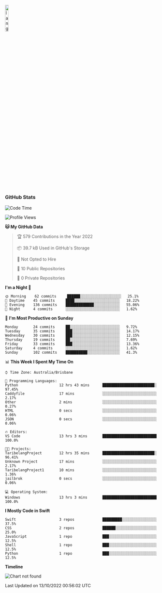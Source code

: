 <p align="left"><img width=15%" src="https://github.com/alansmathew/alansmathew/raw/master/lang.gif" alt="lang image here" /></p>

# <h3 align="left">GitHub Stats</h3>

<!--START_SECTION:waka-->
![Code Time](http://img.shields.io/badge/Code%20Time-71%20hrs%207%20mins-blue)

![Profile Views](http://img.shields.io/badge/Profile%20Views-0-blue)

**🐱 My GitHub Data** 

> 🏆 579 Contributions in the Year 2022
 > 
> 📦 39.7 kB Used in GitHub's Storage 
 > 
> 🚫 Not Opted to Hire
 > 
> 📜 10 Public Repositories 
 > 
> 🔑 0 Private Repositories  
 > 
**I'm a Night 🦉** 

```text
🌞 Morning    62 commits     ██████░░░░░░░░░░░░░░░░░░░   25.1% 
🌆 Daytime    45 commits     ████░░░░░░░░░░░░░░░░░░░░░   18.22% 
🌃 Evening    136 commits    █████████████░░░░░░░░░░░░   55.06% 
🌙 Night      4 commits      ░░░░░░░░░░░░░░░░░░░░░░░░░   1.62%

```
📅 **I'm Most Productive on Sunday** 

```text
Monday       24 commits     ██░░░░░░░░░░░░░░░░░░░░░░░   9.72% 
Tuesday      35 commits     ███░░░░░░░░░░░░░░░░░░░░░░   14.17% 
Wednesday    30 commits     ███░░░░░░░░░░░░░░░░░░░░░░   12.15% 
Thursday     19 commits     ██░░░░░░░░░░░░░░░░░░░░░░░   7.69% 
Friday       33 commits     ███░░░░░░░░░░░░░░░░░░░░░░   13.36% 
Saturday     4 commits      ░░░░░░░░░░░░░░░░░░░░░░░░░   1.62% 
Sunday       102 commits    ██████████░░░░░░░░░░░░░░░   41.3%

```


📊 **This Week I Spent My Time On** 

```text
⌚︎ Time Zone: Australia/Brisbane

💬 Programming Languages: 
Python                   12 hrs 43 mins      ████████████████████████░   97.45% 
Caddyfile                17 mins             ░░░░░░░░░░░░░░░░░░░░░░░░░   2.17% 
Other                    2 mins              ░░░░░░░░░░░░░░░░░░░░░░░░░   0.27% 
HTML                     0 secs              ░░░░░░░░░░░░░░░░░░░░░░░░░   0.06% 
JSON                     0 secs              ░░░░░░░░░░░░░░░░░░░░░░░░░   0.06%

🔥 Editors: 
VS Code                  13 hrs 3 mins       █████████████████████████   100.0%

🐱‍💻 Projects: 
TaribelangProject        12 hrs 35 mins      ████████████████████████░   96.41% 
Unknown Project          17 mins             ░░░░░░░░░░░░░░░░░░░░░░░░░   2.17% 
TaribelangProject1       10 mins             ░░░░░░░░░░░░░░░░░░░░░░░░░   1.36% 
jailbrok                 0 secs              ░░░░░░░░░░░░░░░░░░░░░░░░░   0.06%

💻 Operating System: 
Windows                  13 hrs 3 mins       █████████████████████████   100.0%

```

**I Mostly Code in Swift** 

```text
Swift                    3 repos             █████████░░░░░░░░░░░░░░░░   37.5% 
CSS                      2 repos             ██████░░░░░░░░░░░░░░░░░░░   25.0% 
JavaScript               1 repo              ███░░░░░░░░░░░░░░░░░░░░░░   12.5% 
Shell                    1 repo              ███░░░░░░░░░░░░░░░░░░░░░░   12.5% 
Python                   1 repo              ███░░░░░░░░░░░░░░░░░░░░░░   12.5%

```


**Timeline**

![Chart not found](https://raw.githubusercontent.com/samh06/samh06/master/charts/bar_graph.png) 


 Last Updated on 13/10/2022 00:56:02 UTC
<!--END_SECTION:waka-->
